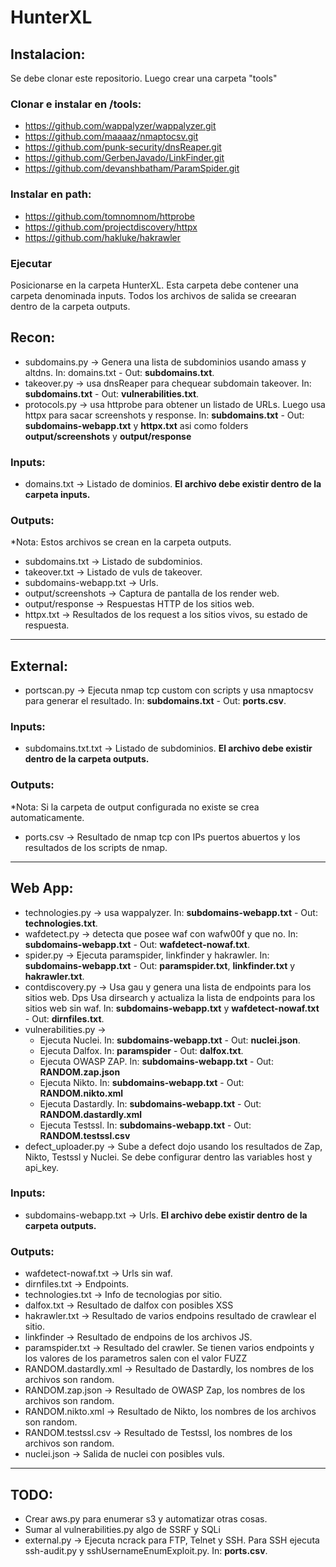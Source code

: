 # HunterXL

## Instalacion:
Se debe clonar este repositorio. Luego crear una carpeta "tools"

### Clonar e instalar en /tools: 
* https://github.com/wappalyzer/wappalyzer.git 
* https://github.com/maaaaz/nmaptocsv.git 
* https://github.com/punk-security/dnsReaper.git
* https://github.com/GerbenJavado/LinkFinder.git
* https://github.com/devanshbatham/ParamSpider.git

### Instalar en path:
* https://github.com/tomnomnom/httprobe
* https://github.com/projectdiscovery/httpx
* https://github.com/hakluke/hakrawler

### Ejecutar
Posicionarse en la carpeta HunterXL. Esta carpeta debe contener una carpeta denominada inputs. Todos los archivos de salida se creearan dentro de la carpeta outputs.

## Recon:
* subdomains.py -> Genera una lista de subdominios usando amass y altdns. In: domains.txt - Out: **subdomains.txt**.
* takeover.py -> usa dnsReaper para chequear subdomain takeover. In: **subdomains.txt** - Out: **vulnerabilities.txt**.
* protocols.py -> usa httprobe para obtener un listado de URLs. Luego usa httpx para sacar screenshots y response. In: **subdomains.txt** - Out: **subdomains-webapp.txt** y **httpx.txt** asi como folders **output/screenshots** y **output/response**

### Inputs:
* domains.txt -> Listado de dominios. **El archivo debe existir dentro de la carpeta inputs.**

### Outputs:
*Nota: Estos archivos se crean en la carpeta outputs.
* subdomains.txt -> Listado de subdominios.
* takeover.txt -> Listado de vuls de takeover.
* subdomains-webapp.txt -> Urls.
* output/screenshots ->  Captura de pantalla de los render web.
* output/response -> Respuestas HTTP de los sitios web.
* httpx.txt -> Resultados de los request a los sitios vivos, su estado de respuesta.

---

## External:
* portscan.py -> Ejecuta nmap tcp custom con scripts y usa nmaptocsv para generar el resultado. In: **subdomains.txt** - Out: **ports.csv**.

### Inputs:
* subdomains.txt.txt ->  Listado de subdominios. **El archivo debe existir dentro de la carpeta outputs.**

### Outputs:
*Nota: Si la carpeta de output configurada no existe se crea automaticamente.
* ports.csv -> Resultado de nmap tcp con IPs puertos abuertos y los resultados de los scripts de nmap.

---

## Web App:
* technologies.py -> usa wappalyzer. In: **subdomains-webapp.txt** - Out: **technologies.txt**.
* wafdetect.py -> detecta que posee waf con wafw00f y que no. In: **subdomains-webapp.txt** - Out: **wafdetect-nowaf.txt**.
* spider.py -> Ejecuta paramspider, linkfinder y hakrawler. In: **subdomains-webapp.txt** - Out: **paramspider.txt**, **linkfinder.txt** y **hakrawler.txt**.
* contdiscovery.py -> Usa gau y genera una lista de endpoints para los sitios web. Dps Usa dirsearch y actualiza la lista de endpoints para los sitios web sin waf. In: **subdomains-webapp.txt** y **wafdetect-nowaf.txt** - Out: **dirnfiles.txt**.
* vulnerabilities.py ->
  * Ejecuta Nuclei. In: **subdomains-webapp.txt** - Out: **nuclei.json**.
  * Ejecuta Dalfox. In: **paramspider** - Out: **dalfox.txt**.
  * Ejecuta OWASP ZAP. In: **subdomains-webapp.txt** - Out: **RANDOM.zap.json**
  * Ejecuta Nikto. In: **subdomains-webapp.txt** - Out: **RANDOM.nikto.xml**
  * Ejecuta Dastardly. In: **subdomains-webapp.txt** - Out: **RANDOM.dastardly.xml**
  * Ejecuta Testssl. In: **subdomains-webapp.txt** - Out: **RANDOM.testssl.csv** 
* defect_uploader.py -> Sube a defect dojo usando los resultados de Zap, Nikto, Testssl y Nuclei. Se debe configurar dentro las variables host y api_key.

### Inputs:
* subdomains-webapp.txt -> Urls. **El archivo debe existir dentro de la carpeta outputs.**

### Outputs:
* wafdetect-nowaf.txt -> Urls sin waf.
* dirnfiles.txt -> Endpoints.
* technologies.txt -> Info de tecnologias por sitio.
* dalfox.txt -> Resultado de dalfox con posibles XSS
* hakrawler.txt -> Resultado de varios endpoins resultado de crawlear el sitio.
* linkfinder -> Resultado de endpoins de los archivos JS.
* paramspider.txt -> Resultado del crawler. Se tienen varios endpoints y los valores de los parametros salen con el valor FUZZ
* RANDOM.dastardly.xml -> Resultado de Dastardly, los nombres de los archivos son random.
* RANDOM.zap.json -> Resultado de OWASP Zap, los nombres de los archivos son random.
* RANDOM.nikto.xml -> Resultado de Nikto, los nombres de los archivos son random.
* RANDOM.testssl.csv -> Resultado de Testssl, los nombres de los archivos son random.
* nuclei.json -> Salida de nuclei con posibles vuls.

---

## TODO:
* Crear aws.py para enumerar s3 y automatizar otras cosas.
* Sumar al vulnerabilities.py algo de SSRF y SQLi
* external.py -> Ejecuta ncrack para FTP, Telnet y SSH. Para SSH ejecuta ssh-audit.py y sshUsernameEnumExploit.py. In: **ports.csv**.
